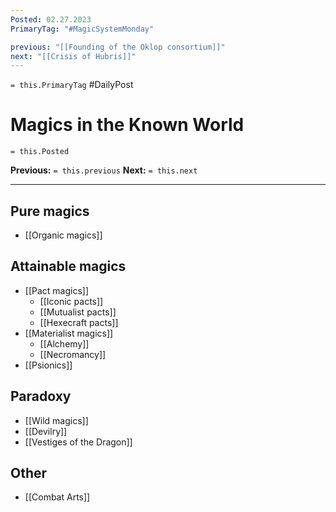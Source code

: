 ```yaml
---
Posted: 02.27.2023
PrimaryTag: "#MagicSystemMonday"

previous: "[[Founding of the Oklop consortium]]"
next: "[[Crisis of Hubris]]"
---
```

`= this.PrimaryTag` #DailyPost 
# Magics in the Known World
`= this.Posted`

**Previous:** `= this.previous`
**Next:** `= this.next`

---

## Pure magics
- [[Organic magics]]

## Attainable magics
- [[Pact magics]]
	- [[Iconic pacts]]
	- [[Mutualist pacts]]
	- [[Hexecraft pacts]]
- [[Materialist magics]]
	- [[Alchemy]]
	- [[Necromancy]]
- [[Psionics]]

## Paradoxy
- [[Wild magics]]
- [[Devilry]]
- [[Vestiges of the Dragon]]

## Other
- [[Combat Arts]]